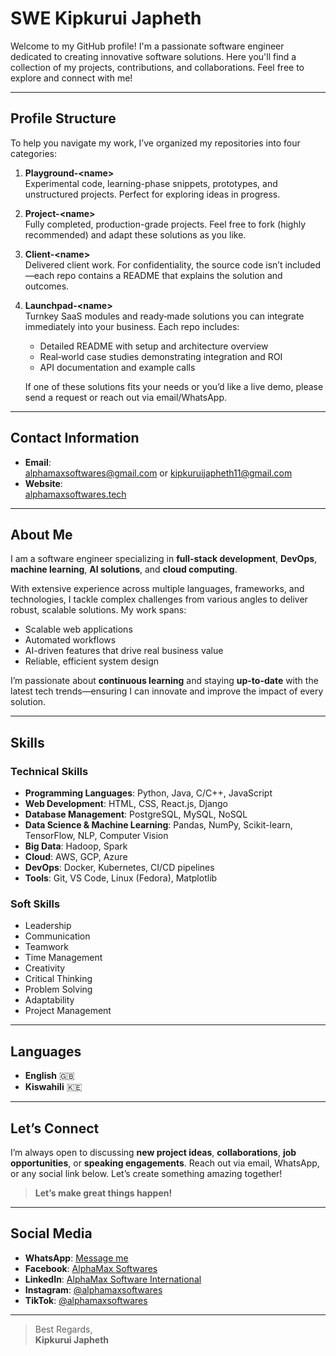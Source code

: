# SWE Kipkurui Japheth

Welcome to my GitHub profile! I'm a passionate software engineer dedicated to creating innovative software solutions. Here you'll find a collection of my projects, contributions, and collaborations. Feel free to explore and connect with me!

---

## Profile Structure

To help you navigate my work, I’ve organized my repositories into four categories:

1. **Playground-\<name\>**   
   Experimental code, learning-phase snippets, prototypes, and unstructured projects. Perfect for exploring ideas in progress.

2. **Project-\<name\>**  
   Fully completed, production-grade projects. Feel free to fork (highly recommended) and adapt these solutions as you like.

3. **Client-\<name\>**  
   Delivered client work. For confidentiality, the source code isn’t included—each repo contains a README that explains the solution and outcomes.

4. **Launchpad-\<name\>**  
   Turnkey SaaS modules and ready‑made solutions you can integrate immediately into your business. Each repo includes:
   - Detailed README with setup and architecture overview
   - Real‑world case studies demonstrating integration and ROI
   - API documentation and example calls
   
   If one of these solutions fits your needs or you’d like a live demo, please send a request or reach out via email/WhatsApp.

---

## Contact Information

- **Email**:  
  [alphamaxsoftwares@gmail.com](mailto:alphamaxsoftwares@gmail.com) or [kipkuruijapheth11@gmail.com](mailto:kipkuruijapheth11@gmail.com)  
- **Website**:  
  [alphamaxsoftwares.tech](https://alphamaxsoftwares.tech/)

---

## About Me

I am a software engineer specializing in **full-stack development**, **DevOps**, **machine learning**, **AI solutions**, and **cloud computing**.

With extensive experience across multiple languages, frameworks, and technologies, I tackle complex challenges from various angles to deliver robust, scalable solutions. My work spans:

- Scalable web applications
- Automated workflows
- AI-driven features that drive real business value
- Reliable, efficient system design

I’m passionate about **continuous learning** and staying **up-to-date** with the latest tech trends—ensuring I can innovate and improve the impact of every solution.

---

## Skills

### Technical Skills
- **Programming Languages**: Python, Java, C/C++, JavaScript  
- **Web Development**: HTML, CSS, React.js, Django  
- **Database Management**: PostgreSQL, MySQL, NoSQL  
- **Data Science & Machine Learning**: Pandas, NumPy, Scikit-learn, TensorFlow, NLP, Computer Vision  
- **Big Data**: Hadoop, Spark  
- **Cloud**: AWS, GCP, Azure  
- **DevOps**: Docker, Kubernetes, CI/CD pipelines  
- **Tools**: Git, VS Code, Linux (Fedora), Matplotlib

### Soft Skills
- Leadership  
- Communication  
- Teamwork  
- Time Management  
- Creativity  
- Critical Thinking  
- Problem Solving  
- Adaptability  
- Project Management

---

## Languages

- **English** 🇬🇧  
- **Kiswahili** 🇰🇪

---

## Let’s Connect

I’m always open to discussing **new project ideas**, **collaborations**, **job opportunities**, or **speaking engagements**. Reach out via email, WhatsApp, or any social link below. Let’s create something amazing together!

> **Let’s make great things happen!**

---

## Social Media

- **WhatsApp**: [Message me](https://wa.me/message/NVO42HJZB34IM1)  
- **Facebook**: [AlphaMax Softwares](https://www.facebook.com/alphamaxsoftwares/)  
- **LinkedIn**: [AlphaMax Software International](https://www.linkedin.com/in/alphamax-software-international/)  
- **Instagram**: [@alphamaxsoftwares](https://instagram.com/alphamaxsoftwares)  
- **TikTok**: [@alphamaxsoftwares](https://www.tiktok.com/@alphamaxsoftwares)

---

> Best Regards,  
> **Kipkurui Japheth**
